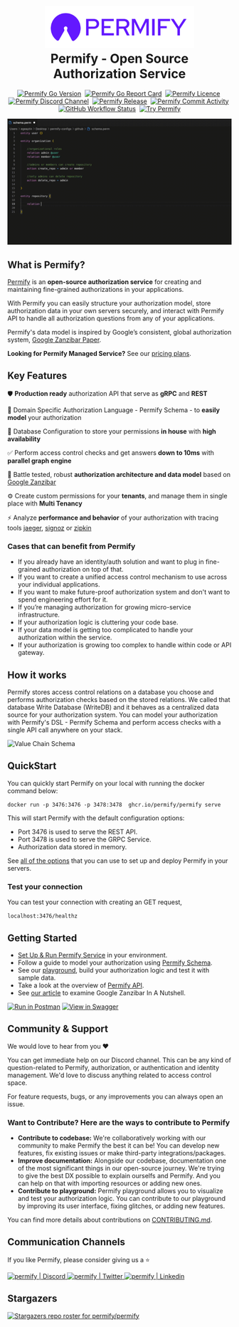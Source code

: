 
<h1 align="center">
    <img src="https://raw.githubusercontent.com/Permify/permify/master/assets/permify-logo.svg" alt="Permify logo" width="336px" /><br />
    Permify - Open Source Authorization Service
</h1>

<p align="center">
    <a href="https://github.com/Permify/permify" target="_blank"><img src="https://img.shields.io/github/go-mod/go-version/Permify/permify?style=for-the-badge&logo=go" alt="Permify Go Version" /></a>&nbsp;
    <a href="https://goreportcard.com/report/github.com/Permify/permify" target="_blank"><img src="https://goreportcard.com/badge/github.com/Permify/permify?style=for-the-badge&logo=go" alt="Permify Go Report Card" /></a>&nbsp;
    <a href="https://github.com/Permify/permify" target="_blank"><img src="https://img.shields.io/github/license/Permify/permify?style=for-the-badge" alt="Permify Licence" /></a>&nbsp;
    <a href="https://discord.gg/MJbUjwskdH" target="_blank"><img src="https://img.shields.io/discord/950799928047833088?style=for-the-badge&logo=discord&label=DISCORD" alt="Permify Discord Channel" /></a>&nbsp;
    <a href="https://github.com/Permify/permify/pkgs/container/permify" target="_blank"><img src="https://img.shields.io/github/v/release/permify/permify?include_prereleases&style=for-the-badge" alt="Permify Release" /></a>&nbsp;
    <a href="https://img.shields.io/github/commit-activity/m/Permify/permify?style=for-the-badge" target="_blank"><img src="https://img.shields.io/github/commit-activity/m/Permify/permify?style=for-the-badge" alt="Permify Commit Activity" /></a>&nbsp;
    <a href="https://img.shields.io/github/actions/workflow/status/Permify/permify/release.yml?style=for-the-badge" target="_blank"><img src="https://img.shields.io/github/actions/workflow/status/Permify/permify/release.yml?style=for-the-badge" alt="GitHub Workflow Status" /></a>&nbsp;
    <a href="https://play.permify.co" target="_blank"><img src="https://img.shields.io/badge/Try-Permify%20Playground-blueviolet?style=for-the-badge" alt="Try Permify" /></a>
</p>

<p align="center">
    <img src="https://raw.githubusercontent.com/Permify/permify/master/assets/permify-dsl.gif" alt="Permify - Open source authorization as a service" />
</p>

## What is Permify?
[Permify](https://github.com/Permify/permify) is an **open-source authorization service** for creating and maintaining fine-grained authorizations in your applications.

With Permify you can easily structure your authorization model, store authorization data in your own servers securely, and interact with Permify API to handle all authorization questions from any of your applications.

Permify's data model is inspired by Google’s consistent, global authorization system, [Google Zanzibar Paper](https://storage.googleapis.com/pub-tools-public-publication-data/pdf/41f08f03da59f5518802898f68730e247e23c331.pdf).

**Looking for Permify Managed Service?** See our [pricing plans](https://permify.co/pricing/1).

## Key Features

🛡️ **Production ready** authorization API that serve as **gRPC** and **REST**

🔮 Domain Specific Authorization Language - Permify Schema - to **easily model** your authorization

🔐 Database Configuration to store your permissions **in house** with **high availability**

✅ Perform access control checks and get answers **down to 10ms** with **parallel graph engine**

💪 Battle tested, robust **authorization architecture and data model** based on [Google Zanzibar](https://storage.googleapis.com/pub-tools-public-publication-data/pdf/41f08f03da59f5518802898f68730e247e23c331.pdf)

⚙️ Create custom permissions for your **tenants**, and manage them in single place with **Multi Tenancy**

⚡ Analyze **performance and behavior** of your authorization with tracing tools [jaeger], [signoz] or [zipkin]

[jaeger]: https://www.jaegertracing.io/
[signoz]: https://signoz.io/
[zipkin]: https://zipkin.io/

### Cases that can benefit from Permify

- If you already have an identity/auth solution and want to plug in fine-grained authorization on top of that.
- If you want to create a unified access control mechanism to use across your individual applications.
- If you want to make future-proof authorization system and don't want to spend engineering effort for it.
- If you’re managing authorization for growing micro-service infrastructure.
- If your authorization logic is cluttering your code base.
- If your data model is getting too complicated to handle your authorization within the service.
- If your authorization is growing too complex to handle within code or API gateway.

## How it works

Permify stores access control relations on a database you choose and performs authorization checks based on the stored relations. We called that database Write Database (WriteDB) and it behaves as a centralized data source for your authorization system. You can model your authorization with Permify's DSL - Permify Schema and perform access checks with a single API call anywhere on your stack.

![Value Chain Schema](https://user-images.githubusercontent.com/34595361/186108668-4c6cb98c-e777-472b-bf05-d8760add82d2.png)

## QuickStart

You can quickly start Permify on your local with running the docker command below:

```shell
docker run -p 3476:3476 -p 3478:3478  ghcr.io/permify/permify serve
```

This will start Permify with the default configuration options: 
* Port 3476 is used to serve the REST API.
* Port 3478 is used to serve the GRPC Service.
* Authorization data stored in memory.

See [all of the options] that you can use to set up and deploy Permify in your servers.

[all of the options]: https://docs.permify.co/docs/installation

### Test your connection

You can test your connection with creating an GET request,

```shell
localhost:3476/healthz
```

## Getting Started

- [Set Up & Run Permify Service] in your environment.
- Follow a guide to model your authorization using [Permify Schema].
- See our [playground], build your authorization logic and test it with sample data.
- Take a look at the overview of [Permify API].
- See [our article] to examine Google Zanzibar In A Nutshell.

[Set Up & Run Permify Service]: https://docs.permify.co/docs/installation
[Permify Schema]: https://docs.permify.co/docs/getting-started/modeling
[playground]: https://play.permify.co/
[Permify API]: https://docs.permify.co/docs/api-overview
[our article]: https://permify.co/post/google-zanzibar-in-a-nutshell

[![Run in Postman](https://run.pstmn.io/button.svg)](https://www.postman.com/permify-dev/workspace/permify/collection)
[![View in Swagger](http://jessemillar.github.io/view-in-swagger-button/button.svg)](https://permify.github.io/permify-swagger)

## Community & Support
We would love to hear from you :heart:

You can get immediate help on our Discord channel. This can be any kind of question-related to Permify, authorization, or authentication and identity management. We'd love to discuss anything related to access control space.

For feature requests, bugs, or any improvements you can always open an issue. 

### Want to Contribute? Here are the ways to contribute to Permify

* **Contribute to codebase:** We're collaboratively working with our community to make Permify the best it can be! You can develop new features, fix existing issues or make third-party integrations/packages. 
* **Improve documentation:** Alongside our codebase, documentation one of the most significant things in our open-source journey. We're trying to give the best DX possible to explain ourselfs and Permify. And you can help on that with importing resources or adding new ones.
* **Contribute to playground:** Permify playground allows you to visualize and test your authorization logic. You can contribute to our playground by improving its user interface, fixing glitches, or adding new features.

You can find more details about contributions on [CONTRIBUTING.md](https://github.com/Permify/permify/blob/master/CONTRIBUTING.md).

## Communication Channels

If you like Permify, please consider giving us a :star:

<p align="left">
<a href="https://discord.gg/MJbUjwskdH">
 <img height="70px" width="70px" alt="permify | Discord" src="https://user-images.githubusercontent.com/39353278/187209316-3d01a799-c51b-4eaa-8f52-168047078a14.png" />
</a>
<a href="https://twitter.com/GetPermify">
  <img height="70px" width="70px" alt="permify | Twitter" src="https://user-images.githubusercontent.com/39353278/187209323-23f14261-d406-420d-80eb-1aa707a71043.png"/>
</a>
<a href="https://www.linkedin.com/company/permifyco">
  <img height="70px" width="70px" alt="permify | Linkedin" src="https://user-images.githubusercontent.com/39353278/187209321-03293a24-6f63-4321-b362-b0fc89fdd879.png" />
</a>
</p>

## Stargazers

[![Stargazers repo roster for permify/permify](https://reporoster.com/stars/permify/permify)](https://github.com/permify/permify/stargazers)
